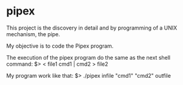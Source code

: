 # pipex
This project is the discovery in detail and by programming of a UNIX
mechanism, the pipe.

My objective is to code the Pipex program.

The execution of the pipex program do the same as the next shell command: $> < file1 cmd1 | cmd2 > file2

My program work like that: $> ./pipex infile "cmd1" "cmd2" outfile
